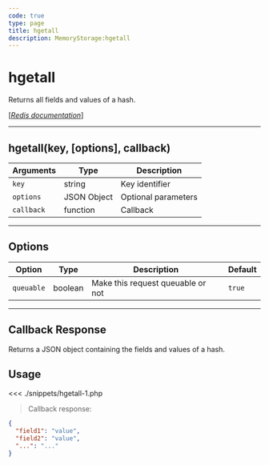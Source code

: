 ```yaml
---
code: true
type: page
title: hgetall
description: MemoryStorage:hgetall
---
```


# hgetall

Returns all fields and values of a hash.

[[_Redis documentation_]](https://redis.io/commands/hgetall)

---

## hgetall(key, [options], callback)

| Arguments  | Type        | Description         |
| ---------- | ----------- | ------------------- |
| `key`      | string      | Key identifier      |
| `options`  | JSON Object | Optional parameters |
| `callback` | function    | Callback            |

---

## Options

| Option     | Type    | Description                       | Default |
| ---------- | ------- | --------------------------------- | ------- |
| `queuable` | boolean | Make this request queuable or not | `true`  |

---

## Callback Response

Returns a JSON object containing the fields and values of a hash.

## Usage

<<< ./snippets/hgetall-1.php

> Callback response:

```json
{
  "field1": "value",
  "field2": "value",
  "...": "..."
}
```
